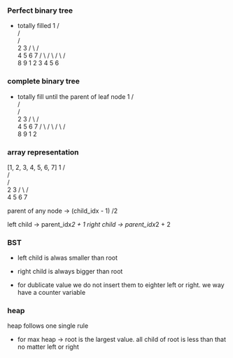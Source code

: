### Perfect binary tree
- totally filled
               1
             /    \
            /      \
           /        \
          2          3
         / \        / \
        4   5      6   7
       / \ / \    / \  / \
      8  9 1  2   3  4 5  6
### complete binary tree
- totally fill until the parent of leaf node
               1
             /    \
            /      \
           /        \
          2          3
         / \        / \
        4   5      6   7
       / \ / \    / \  / \
      8  9 1  2   

### array representation
[1, 2, 3, 4, 5, 6, 7]
               1
             /   \
            /     \
           /       \
          2         3
         / \       / \
        4   5     6   7

parent of any node -> (child_idx - 1) /2

left child  -> parent_idx*2 + 1
right child -> parent_idx*2 + 2

### BST
- left child is alwas smaller than root
- right child is always bigger than root

- for dublicate value we do not insert them to eighter left or right. 
    we way have a counter variable 

### heap
heap follows one single rule
- for max heap -> root is the largest value. all child of root is less than that no matter left or right